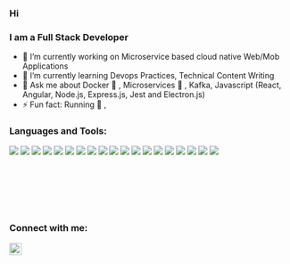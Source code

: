 ### Hi 


### I am a Full Stack Developer 


- 🔭 I’m currently working on Microservice based cloud native Web/Mob Applications
- 🌱 I’m currently learning Devops Practices, Technical Content Writing
- 💬 Ask me about Docker :whale:	, Microservices :grapes:	, Kafka, Javascript (React, Angular, Node.js, Express.js, Jest and Electron.js)
- ⚡ Fun fact: Running :runner: ,

### Languages and Tools:
<p>
  <img src="https://img.shields.io/badge/html5%20-%23E34F26.svg?&style=for-the-badge&logo=html5&logoColor=white"/>
  <img src="https://img.shields.io/badge/css3%20-%231572B6.svg?&style=for-the-badge&logo=css3&logoColor=white"/>
  <img src="https://img.shields.io/badge/sass%20-ff69b4.svg?&style=for-the-badge&logo=sass&logoColor=white"/>
  <img src="https://img.shields.io/badge/javascript%20-%23323330.svg?&style=for-the-badge&logo=javascript&logoColor=%23F7DF1E"/>
  <img src="https://img.shields.io/badge/bootstrap%20-%23563D7C.svg?&style=for-the-badge&logo=bootstrap&logoColor=white"/>
  <img src="https://img.shields.io/badge/react%20-%2320232a.svg?&style=for-the-badge&logo=react&logoColor=%2361DAFB"/>
  <img src="https://img.shields.io/badge/Angular%20-%23cb3a37.svg?&style=for-the-badge&logo=angular&logoColor=white"/>
  <img src="https://img.shields.io/badge/nodejs%20-%228B22.svg?&style=for-the-badge&logo=nodejs&logoColor=white"/>
  <img src="https://img.shields.io/badge/material%20ui%20-%230081CB.svg?&style=for-the-badge&logo=material-ui&logoColor=white"/>
  <img src="https://img.shields.io/badge/Docker%20-0096FF.svg?&style=for-the-badge&logo=docker&logoColor=white"/>
  <img src="https://img.shields.io/badge/mysql-%2300f.svg?&style=for-the-badge&logo=mysql&logoColor=white"/>
  <img src="https://img.shields.io/badge/-MongoDB-4DB33D?style=for-the-badge&logo=mongodb&logoColor=white">
  <img src="https://img.shields.io/badge/-Express.js-787878?style=for-the-badge&logoColor=white">
  <img src="https://img.shields.io/badge/jest%20-ffcff1.svg?&style=for-the-badge&logo=jest&logoColor=black"/>
  <img src="https://img.shields.io/badge/GIT%20-%23cb3a37.svg?&style=for-the-badge&logo=git&logoColor=white"/>
  <img src="https://img.shields.io/badge/Kubernetes%20-0096FF.svg?&style=for-the-badge&logo=kubernetes&logoColor=white"/>
  <img src="https://img.shields.io/badge/redux%20-002fa7.svg?&style=for-the-badge&logo=redux&logoColor=white"/>
  <img src="https://img.shields.io/badge/nginx%20-2e8b57.svg?&style=for-the-badge&logo=nginx&logoColor=white"/>
  <img src="https://img.shields.io/badge/Redis%20-%23cb3a37.svg?&style=for-the-badge&logo=redis&logoColor=white"/>
</p>
<br/>
<br/>




<br/><br/>

### Connect with me:

[<img align="left" alt="LinkedIn" width="22px" src="https://cdn.jsdelivr.net/npm/simple-icons@v3/icons/linkedin.svg" />][linkedin]

[linkedin]: https://www.linkedin.com/in/mkhuramraza/


